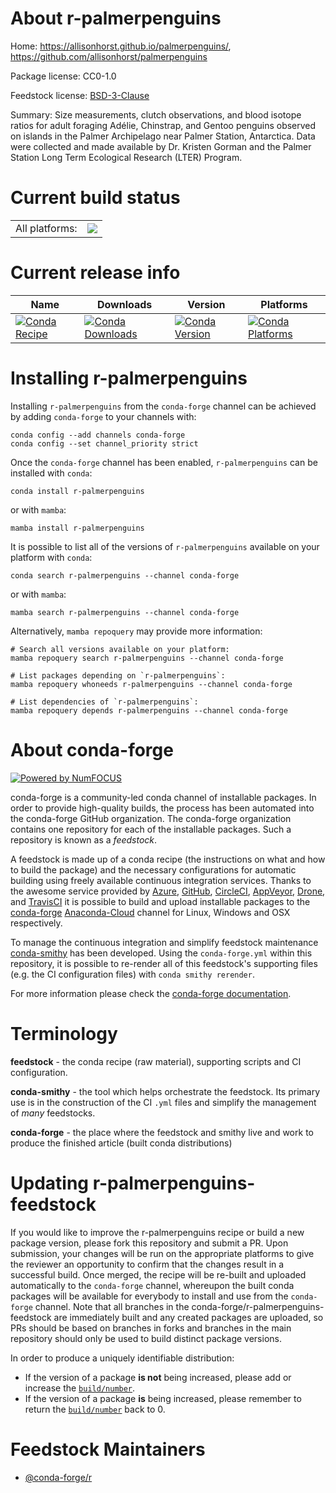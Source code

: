About r-palmerpenguins
======================

Home: https://allisonhorst.github.io/palmerpenguins/, https://github.com/allisonhorst/palmerpenguins

Package license: CC0-1.0

Feedstock license: [BSD-3-Clause](https://github.com/conda-forge/r-palmerpenguins-feedstock/blob/main/LICENSE.txt)

Summary: Size measurements, clutch observations, and blood isotope ratios for adult foraging Adélie, Chinstrap, and Gentoo penguins observed on islands in the Palmer Archipelago near Palmer Station, Antarctica. Data were collected and made available by Dr. Kristen Gorman and the Palmer Station Long Term Ecological Research (LTER) Program.

Current build status
====================


<table><tr><td>All platforms:</td>
    <td>
      <a href="https://dev.azure.com/conda-forge/feedstock-builds/_build/latest?definitionId=12141&branchName=main">
        <img src="https://dev.azure.com/conda-forge/feedstock-builds/_apis/build/status/r-palmerpenguins-feedstock?branchName=main">
      </a>
    </td>
  </tr>
</table>

Current release info
====================

| Name | Downloads | Version | Platforms |
| --- | --- | --- | --- |
| [![Conda Recipe](https://img.shields.io/badge/recipe-r--palmerpenguins-green.svg)](https://anaconda.org/conda-forge/r-palmerpenguins) | [![Conda Downloads](https://img.shields.io/conda/dn/conda-forge/r-palmerpenguins.svg)](https://anaconda.org/conda-forge/r-palmerpenguins) | [![Conda Version](https://img.shields.io/conda/vn/conda-forge/r-palmerpenguins.svg)](https://anaconda.org/conda-forge/r-palmerpenguins) | [![Conda Platforms](https://img.shields.io/conda/pn/conda-forge/r-palmerpenguins.svg)](https://anaconda.org/conda-forge/r-palmerpenguins) |

Installing r-palmerpenguins
===========================

Installing `r-palmerpenguins` from the `conda-forge` channel can be achieved by adding `conda-forge` to your channels with:

```
conda config --add channels conda-forge
conda config --set channel_priority strict
```

Once the `conda-forge` channel has been enabled, `r-palmerpenguins` can be installed with `conda`:

```
conda install r-palmerpenguins
```

or with `mamba`:

```
mamba install r-palmerpenguins
```

It is possible to list all of the versions of `r-palmerpenguins` available on your platform with `conda`:

```
conda search r-palmerpenguins --channel conda-forge
```

or with `mamba`:

```
mamba search r-palmerpenguins --channel conda-forge
```

Alternatively, `mamba repoquery` may provide more information:

```
# Search all versions available on your platform:
mamba repoquery search r-palmerpenguins --channel conda-forge

# List packages depending on `r-palmerpenguins`:
mamba repoquery whoneeds r-palmerpenguins --channel conda-forge

# List dependencies of `r-palmerpenguins`:
mamba repoquery depends r-palmerpenguins --channel conda-forge
```


About conda-forge
=================

[![Powered by
NumFOCUS](https://img.shields.io/badge/powered%20by-NumFOCUS-orange.svg?style=flat&colorA=E1523D&colorB=007D8A)](https://numfocus.org)

conda-forge is a community-led conda channel of installable packages.
In order to provide high-quality builds, the process has been automated into the
conda-forge GitHub organization. The conda-forge organization contains one repository
for each of the installable packages. Such a repository is known as a *feedstock*.

A feedstock is made up of a conda recipe (the instructions on what and how to build
the package) and the necessary configurations for automatic building using freely
available continuous integration services. Thanks to the awesome service provided by
[Azure](https://azure.microsoft.com/en-us/services/devops/), [GitHub](https://github.com/),
[CircleCI](https://circleci.com/), [AppVeyor](https://www.appveyor.com/),
[Drone](https://cloud.drone.io/welcome), and [TravisCI](https://travis-ci.com/)
it is possible to build and upload installable packages to the
[conda-forge](https://anaconda.org/conda-forge) [Anaconda-Cloud](https://anaconda.org/)
channel for Linux, Windows and OSX respectively.

To manage the continuous integration and simplify feedstock maintenance
[conda-smithy](https://github.com/conda-forge/conda-smithy) has been developed.
Using the ``conda-forge.yml`` within this repository, it is possible to re-render all of
this feedstock's supporting files (e.g. the CI configuration files) with ``conda smithy rerender``.

For more information please check the [conda-forge documentation](https://conda-forge.org/docs/).

Terminology
===========

**feedstock** - the conda recipe (raw material), supporting scripts and CI configuration.

**conda-smithy** - the tool which helps orchestrate the feedstock.
                   Its primary use is in the construction of the CI ``.yml`` files
                   and simplify the management of *many* feedstocks.

**conda-forge** - the place where the feedstock and smithy live and work to
                  produce the finished article (built conda distributions)


Updating r-palmerpenguins-feedstock
===================================

If you would like to improve the r-palmerpenguins recipe or build a new
package version, please fork this repository and submit a PR. Upon submission,
your changes will be run on the appropriate platforms to give the reviewer an
opportunity to confirm that the changes result in a successful build. Once
merged, the recipe will be re-built and uploaded automatically to the
`conda-forge` channel, whereupon the built conda packages will be available for
everybody to install and use from the `conda-forge` channel.
Note that all branches in the conda-forge/r-palmerpenguins-feedstock are
immediately built and any created packages are uploaded, so PRs should be based
on branches in forks and branches in the main repository should only be used to
build distinct package versions.

In order to produce a uniquely identifiable distribution:
 * If the version of a package **is not** being increased, please add or increase
   the [``build/number``](https://docs.conda.io/projects/conda-build/en/latest/resources/define-metadata.html#build-number-and-string).
 * If the version of a package **is** being increased, please remember to return
   the [``build/number``](https://docs.conda.io/projects/conda-build/en/latest/resources/define-metadata.html#build-number-and-string)
   back to 0.

Feedstock Maintainers
=====================

* [@conda-forge/r](https://github.com/conda-forge/r/)

